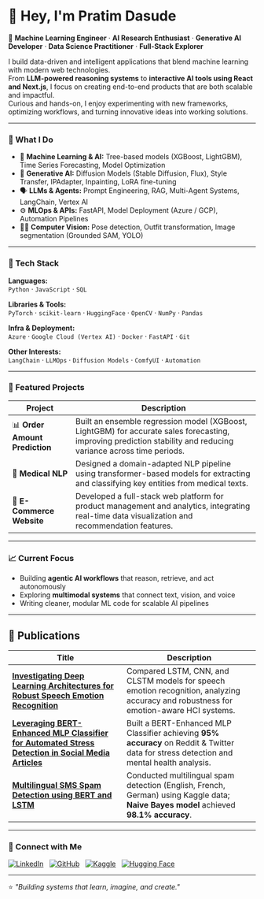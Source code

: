 # 👋 Hey, I'm Pratim Dasude  

🚀 **Machine Learning Engineer** · **AI Research Enthusiast** · **Generative AI Developer** · **Data Science Practitioner** · **Full-Stack Explorer**

I build data-driven and intelligent applications that blend machine learning with modern web technologies.  
From **LLM-powered reasoning systems** to **interactive AI tools using React and Next.js**, I focus on creating end-to-end products that are both scalable and impactful.  
Curious and hands-on, I enjoy experimenting with new frameworks, optimizing workflows, and turning innovative ideas into working solutions.



---

### 🧠 What I Do
- 🤖 **Machine Learning & AI:** Tree-based models (XGBoost, LightGBM), Time Series Forecasting, Model Optimization  
- 🧩 **Generative AI:** Diffusion Models (Stable Diffusion, Flux), Style Transfer, IPAdapter, Inpainting, LoRA fine-tuning  
- 🗣️ **LLMs & Agents:** Prompt Engineering, RAG, Multi-Agent Systems, LangChain, Vertex AI  
- ⚙️ **MLOps & APIs:** FastAPI, Model Deployment (Azure / GCP), Automation Pipelines  
- 🧍‍♂️ **Computer Vision:** Pose detection, Outfit transformation, Image segmentation (Grounded SAM, YOLO)  

---

### 🧰 Tech Stack

**Languages:**  
`Python` · `JavaScript` · `SQL`  

**Libraries & Tools:**  
`PyTorch` · `scikit-learn` · `HuggingFace` · `OpenCV` · `NumPy` · `Pandas`  

**Infra & Deployment:**  
`Azure` · `Google Cloud (Vertex AI)` · `Docker` · `FastAPI` · `Git`  

**Other Interests:**  
`LangChain` · `LLMOps` · `Diffusion Models` · `ComfyUI` · `Automation`  

---

### 🧩 Featured Projects
| Project | Description |
|----------|--------------|
| 📊 **Order Amount Prediction** | Built an ensemble regression model (XGBoost, LightGBM) for accurate sales forecasting, improving prediction stability and reducing variance across time periods. |
| 🧬 **Medical NLP** | Designed a domain-adapted NLP pipeline using transformer-based models for extracting and classifying key entities from medical texts. |
| 🛒 **E-Commerce Website** | Developed a full-stack web platform for product management and analytics, integrating real-time data visualization and recommendation features. |

---

### 📈 Current Focus
- Building **agentic AI workflows** that reason, retrieve, and act autonomously  
- Exploring **multimodal systems** that connect text, vision, and voice  
- Writing cleaner, modular ML code for scalable AI pipelines  

---

## 🧾 Publications  

| Title | Description |
|--------|--------------|
| [**Investigating Deep Learning Architectures for Robust Speech Emotion Recognition**](https://ieeexplore.ieee.org/document/10837169) | Compared LSTM, CNN, and CLSTM models for speech emotion recognition, analyzing accuracy and robustness for emotion-aware HCI systems. |
| [**Leveraging BERT-Enhanced MLP Classifier for Automated Stress Detection in Social Media Articles**](https://ieeexplore.ieee.org/document/10743857) | Built a BERT-Enhanced MLP Classifier achieving **95% accuracy** on Reddit & Twitter data for stress detection and mental health analysis. |
| [**Multilingual SMS Spam Detection using BERT and LSTM**](https://ieeexplore.ieee.org/document/10616322) | Conducted multilingual spam detection (English, French, German) using Kaggle data; **Naive Bayes model** achieved **98.1% accuracy**. |

-----

### 🧭 Connect with Me  

[![LinkedIn](https://img.shields.io/badge/LinkedIn-0A66C2?style=for-the-badge&logo=linkedin&logoColor=white)](https://www.linkedin.com/in/pratim-dasude/) &nbsp;
[![GitHub](https://img.shields.io/badge/GitHub-181717?style=for-the-badge&logo=github&logoColor=white)](https://github.com/pratim4dasude) &nbsp;
[![Kaggle](https://img.shields.io/badge/Kaggle-20BEFF?style=for-the-badge&logo=kaggle&logoColor=white)](https://www.kaggle.com/pratimdasude) &nbsp;
[![Hugging Face](https://img.shields.io/badge/HuggingFace-FCC624?style=for-the-badge&logo=huggingface&logoColor=black)](https://huggingface.co/PratimDasude)

---

⭐ *"Building systems that learn, imagine, and create."*  


